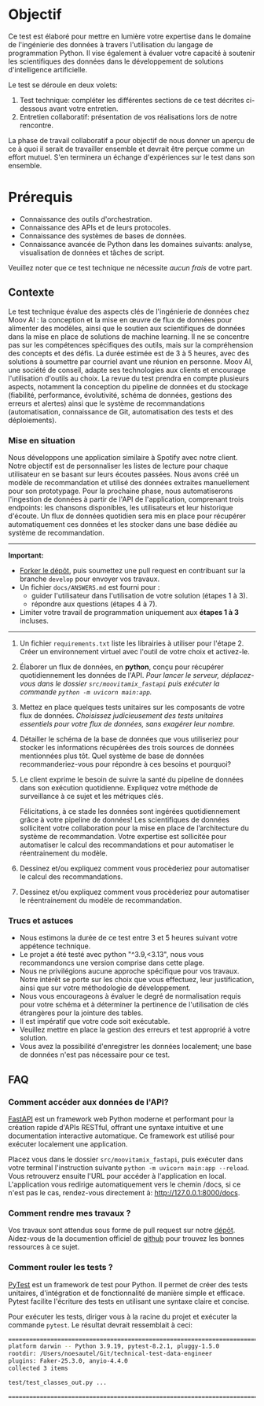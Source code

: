 # Objectif

Ce test est élaboré pour mettre en lumière votre expertise dans le domaine de l'ingénierie des données à travers l'utilisation du langage de programmation Python. Il vise également à évaluer votre capacité à soutenir les scientifiques des données dans le développement de solutions d'intelligence artificielle.

Le test se déroule en deux volets:

1. Test technique: compléter les différentes sections de ce test décrites ci-dessous avant votre entretien.
2. Entretien collaboratif: présentation de vos réalisations lors de notre rencontre.

La phase de travail collaboratif a pour objectif de nous donner un aperçu de ce à quoi il serait de travailler ensemble et devrait être perçue comme un effort mutuel. S'en terminera un échange d'expériences sur le test dans son ensemble.

# Prérequis

- Connaissance des outils d'orchestration.
- Connaissance des APIs et de leurs protocoles.
- Connaissance des systèmes de bases de données.
- Connaissance avancée de Python dans les domaines suivants: analyse, visualisation de données et tâches de script.

Veuillez noter que ce test technique ne nécessite *aucun frais* de votre part.

## Contexte

Le test technique évalue des aspects clés de l'ingénierie de données chez Moov AI : la conception et la mise en œuvre de flux de données pour alimenter des modèles, ainsi que le soutien aux scientifiques de données dans la mise en place de solutions de machine learning. Il ne se concentre pas sur les compétences spécifiques des outils, mais sur la compréhension des concepts et des défis. La durée estimée est de 3 à 5 heures, avec des solutions à soumettre par courriel avant une réunion en personne. Moov AI, une société de conseil, adapte ses technologies aux clients et encourage l'utilisation d'outils au choix. La revue du test prendra en compte plusieurs aspects, notamment la conception du pipeline de données et du stockage (fiabilité, performance, évolutivité, schéma de données, gestions des erreurs et alertes) ainsi que le système de recommandations (automatisation, connaissance de Git, automatisation des tests et des déploiements).

### Mise en situation

Nous développons une application similaire à Spotify avec notre client. Notre objectif est de personnaliser les listes de lecture pour chaque utilisateur en se basant sur leurs écoutes passées. Nous avons créé un modèle de recommandation et utilisé des données extraites manuellement pour son prototypage. Pour la prochaine phase, nous automatiserons l'ingestion de données à partir de l'API de l'application, comprenant trois endpoints: les chansons disponibles, les utilisateurs et leur historique d'écoute. Un flux de données quotidien sera mis en place pour récupérer automatiquement ces données et les stocker dans une base dédiée au système de recommandation.

---

**Important:**

- [Forker le dépôt](https://github.com/moovai/technical-test-data-engineer/fork), puis soumettez une pull request en contribuant sur la branche `develop` pour envoyer vos travaux.
- Un fichier `docs/ANSWERS.md` est fourni pour :  
  - guider l'utilisateur dans l'utilisation de votre solution (étapes 1 à 3).  
  - répondre aux questions (étapes 4 à 7).
- Limiter votre travail de programmation uniquement aux **étapes 1 à 3** incluses.

---

1. Un fichier `requirements.txt` liste les librairies à utiliser pour l'étape 2. Créer un environnement virtuel avec l'outil de votre choix et activez-le.

2. Élaborer un flux de données, en **python**, conçu pour récupérer quotidiennement les données de l'API.
*Pour lancer le serveur, déplacez-vous dans le dossier `src/moovitamix_fastapi` puis exécuter la commande `python -m uvicorn main:app`.*

3. Mettez en place quelques tests unitaires sur les composants de votre flux de données.
*Choisissez judicieusement des tests unitaires essentiels pour votre flux de données, sans exagérer leur nombre.*

4. Détailler le schéma de la base de données que vous utiliseriez pour stocker les informations récupérées des trois sources de données mentionnées plus tôt. Quel système de base de données recommanderiez-vous pour répondre à ces besoins et pourquoi?

5. Le client exprime le besoin de suivre la santé du pipeline de données dans son exécution quotidienne. Expliquez votre méthode de surveillance à ce sujet et les métriques clés.

   Félicitations, à ce stade les données sont ingérées quotidiennement grâce à votre pipeline de données! Les scientifiques de données sollicitent votre collaboration pour la mise en place de l’architecture du système de recommandation. Votre expertise est sollicitée pour automatiser le calcul des recommandations et pour automatiser le réentrainement du modèle.

6. Dessinez et/ou expliquez comment vous procèderiez pour automatiser le calcul des recommandations.

7. Dessinez et/ou expliquez comment vous procèderiez pour automatiser le réentrainement du modèle de recommandation.

### Trucs et astuces

- Nous estimons la durée de ce test entre 3 et 5 heures suivant votre appétence technique.
- Le projet a été testé avec python "^3.9,<3.13", nous vous recommandoncs une version comprise dans cette plage.
- Nous ne privilégions aucune approche spécifique pour vos travaux. Notre intérêt se porte sur les choix que vous effectuez, leur justification, ainsi que sur votre méthodologie de développement.
- Nous vous encourageons à évaluer le degré de normalisation requis pour votre schéma et à déterminer la pertinence de l'utilisation de clés étrangères pour la jointure des tables.
- Il est impératif que votre code soit exécutable.
- Veuillez mettre en place la gestion des erreurs et test approprié à votre solution.
- Vous avez la possibilité d'enregistrer les données localement; une base de données n'est pas nécessaire pour ce test.

## FAQ

### Comment accéder aux données de l'API?

[FastAPI](https://fastapi.tiangolo.com/) est un framework web Python moderne et performant pour la création rapide d'APIs RESTful, offrant une syntaxe intuitive et une documentation interactive automatique. Ce framework est utilisé pour exécuter localement une application.

Placez vous dans le dossier `src/moovitamix_fastapi`, puis exécuter dans votre terminal l'instruction suivante `python -m uvicorn main:app --reload`. Vous retrouverz ensuite l'URL pour accéder à l'application en local. L'application vous redirige automatiquement vers le chemin /docs, si ce n'est pas le cas, rendez-vous directement à: <http://127.0.0.1:8000/docs>.

### Comment rendre mes travaux ?

Vos travaux sont attendus sous forme de pull request sur notre [dépôt](https://github.com/moovai/technical-test-data-engineer/). Aidez-vous de la documention officiel de [github](https://docs.github.com/en/pull-requests/collaborating-with-pull-requests/working-with-forks/fork-a-repo) pour trouvez les bonnes ressources à ce sujet.

### Comment rouler les tests ?

[PyTest](https://docs.pytest.org/en/8.2.x/) est un framework de test pour Python. Il permet de créer des tests unitaires, d'intégration et de fonctionnalité de manière simple et efficace. Pytest facilite l'écriture des tests en utilisant une syntaxe claire et concise.

Pour exécuter les tests, diriger vous à la racine du projet et exécuter la commande `pytest`.
Le résultat devrait ressemblait à ceci:

```bash
=================================================================================== test session starts ===================================================================================
platform darwin -- Python 3.9.19, pytest-8.2.1, pluggy-1.5.0
rootdir: /Users/noesautel/Git/technical-test-data-engineer
plugins: Faker-25.3.0, anyio-4.4.0
collected 3 items                                                                                                                                                                         

test/test_classes_out.py ...                                                                                                                                                        [100%]

==================================================================================== 3 passed in 0.12s ====================================================================================
```
